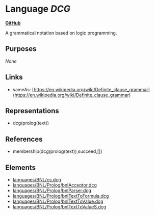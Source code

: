 # Language _DCG_
**[GitHub](https://github.com/softlang/yas/blob/master/languages/DCG)**

A grammatical notation based on logic programming.

## Purposes
_None_

## Links
* sameAs: [https://en.wikipedia.org/wiki/Definite_clause_grammar](https://en.wikipedia.org/wiki/Definite_clause_grammar)

## Representations
* dcg(prolog(text))

## References
* membership(dcg(prolog(text)),succeed,[])

## Elements
* [languages/BNL/cs.dcg](../files/languages-BNL-cs.dcg.md)
* [languages/BNL/Prolog/bnlAcceptor.dcg](../files/languages-BNL-Prolog-bnlAcceptor.dcg.md)
* [languages/BNL/Prolog/bnlParser.dcg](../files/languages-BNL-Prolog-bnlParser.dcg.md)
* [languages/BNL/Prolog/bnlTextToFormula.dcg](../files/languages-BNL-Prolog-bnlTextToFormula.dcg.md)
* [languages/BNL/Prolog/bnlTextToValue.dcg](../files/languages-BNL-Prolog-bnlTextToValue.dcg.md)
* [languages/BNL/Prolog/bnlTextToValueS.dcg](../files/languages-BNL-Prolog-bnlTextToValueS.dcg.md)
